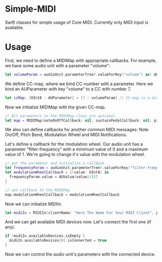 # Simple-MIDI
Swift classes for simple usage of Core MIDI. Currently only MIDI input is available.

# Usage

First, we need to define a MIDIMap with appropriate callbacks.
For example, we have some audio unit with a parameter "volume":
```Swift
let volumeParam = audioUnit.parameterTree?.valueForKey("volume") as! AUParameter
```

We define CC-map, where we bind CC-number with a parameter.
Here we bind an AUParameter with key "volume" to a CC with number 7.
```Swift
let ccMap: [UInt8 : AUParameter] = [7 : volumeParam] // CC-map is a dictionary of type [CCNum : AUParameter]
```

Now we initialize MIDIMap with the given CC-map.
```Swift
// All parameters in the MIDIMap class are optional.
let map = MIDIMap(noteOnOffCallback: nil, sustainPedalCallback: nil, pitchBendCallback: nil, modulationWheelCallback: nil, notificationCallback: nil, ccMapping: ccMap)
```

We also can define callbacks for another common MIDI messages: Note On/Off, Pitch Bend, Modulation Wheel and MIDI Notifications.

Let's define a callback for the modulation wheel. Our audio unit has a parameter "filter-frequency" with a minimum value of 0 and a maximum value of 1. We're going to change it's value with the modulation wheel.

```Swift
// get the parameter and initialize a callback
let frequencyParam = audioUnit.parameterTree?.valueForKey("filter-frequency") as! AUParamter
let modulationWheelCallback = {(value: UInt8) in
  frequencyParam.value = AUValue(value)/127
}

// set callback to the MIDIMap
map.modulationWheelCallback = modulationWheelCallback
```

Now we can initialize MIDIIn.
```Swift
let midiIn = MIDIIn(clientName: "Here The Name For Your MIDI Client", portName: "Here The Name For Your MIDI Input Port", midiMap: map)
```

And we can get available MIDI devices now.
Let's connect the first one (if any).
```Swift
if !midiIn.availableDevices.isEmpty {
  midiIn.availableDevices[0].isConnected = true
}
```

Now we can control the audio unit's parameters with the connected device.
